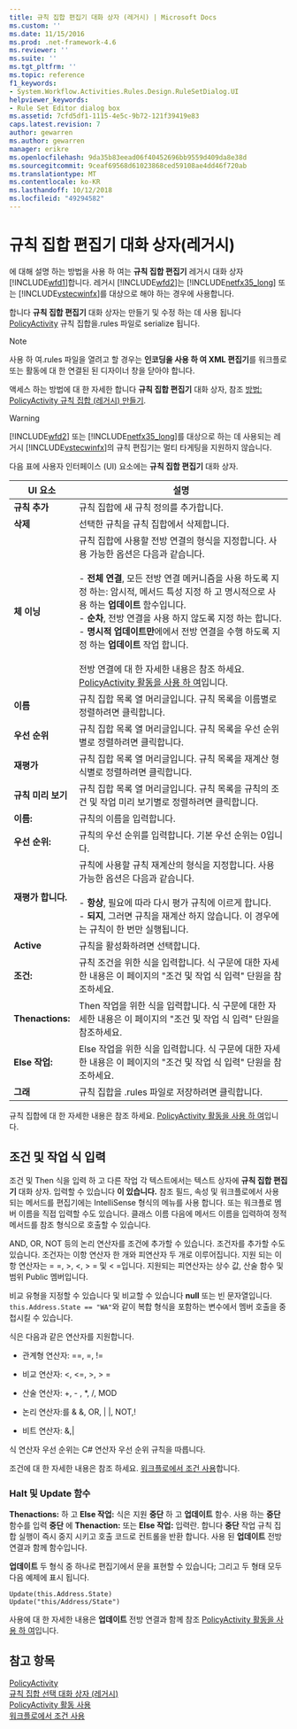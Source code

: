 ```yaml
---
title: 규칙 집합 편집기 대화 상자 (레거시) | Microsoft Docs
ms.custom: ''
ms.date: 11/15/2016
ms.prod: .net-framework-4.6
ms.reviewer: ''
ms.suite: ''
ms.tgt_pltfrm: ''
ms.topic: reference
f1_keywords:
- System.Workflow.Activities.Rules.Design.RuleSetDialog.UI
helpviewer_keywords:
- Rule Set Editor dialog box
ms.assetid: 7cfd5df1-1115-4e5c-9b72-121f39419e83
caps.latest.revision: 7
author: gewarren
ms.author: gewarren
manager: erikre
ms.openlocfilehash: 9da35b83eead06f40452696bb9559d409da8e38d
ms.sourcegitcommit: 9ceaf69568d61023868ced59108ae4dd46f720ab
ms.translationtype: MT
ms.contentlocale: ko-KR
ms.lasthandoff: 10/12/2018
ms.locfileid: "49294582"
---
```

# <a name="rule-set-editor-dialog-box-legacy"></a>규칙 집합 편집기 대화 상자(레거시)
에 대해 설명 하는 방법을 사용 하 여는 **규칙 집합 편집기** 레거시 대화 상자 [!INCLUDE[wfd1](../includes/wfd1-md.md)]합니다. 레거시 [!INCLUDE[wfd2](../includes/wfd2-md.md)]는 [!INCLUDE[netfx35_long](../includes/netfx35-long-md.md)] 또는 [!INCLUDE[vstecwinfx](../includes/vstecwinfx-md.md)]를 대상으로 해야 하는 경우에 사용합니다.  
  
 합니다 **규칙 집합 편집기** 대화 상자는 만들기 및 수정 하는 데 사용 됩니다 [PolicyActivity](http://go.microsoft.com/fwlink?LinkID=65019) 규칙 집합을.rules 파일로 serialize 됩니다.  
  
> [!NOTE]
>  사용 하 여.rules 파일을 열려고 할 경우는 **인코딩을 사용 하 여 XML 편집기**를 워크플로 또는 활동에 대 한 연결된 된 디자이너 창을 닫아야 합니다.  
  
 액세스 하는 방법에 대 한 자세한 합니다 **규칙 집합 편집기** 대화 상자, 참조 [방법: PolicyActivity 규칙 집합 (레거시) 만들기](../workflow-designer/how-to-create-a-policyactivity-rule-set-legacy.md).  
  
> [!WARNING]
>  [!INCLUDE[wfd2](../includes/wfd2-md.md)] 또는 [!INCLUDE[netfx35_long](../includes/netfx35-long-md.md)]를 대상으로 하는 데 사용되는 레거시 [!INCLUDE[vstecwinfx](../includes/vstecwinfx-md.md)]의 규칙 편집기는 멀티 타게팅을 지원하지 않습니다.  
  
 다음 표에 사용자 인터페이스 (UI) 요소에는 **규칙 집합 편집기** 대화 상자.  
  
|UI 요소|설명|  
|----------------|-----------------|  
|**규칙 추가**|규칙 집합에 새 규칙 정의를 추가합니다.|  
|**삭제**|선택한 규칙을 규칙 집합에서 삭제합니다.|  
|**체 이닝**|규칙 집합에 사용할 전방 연결의 형식을 지정합니다. 사용 가능한 옵션은 다음과 같습니다.<br /><br /> -   **전체 연결**, 모든 전방 연결 메커니즘을 사용 하도록 지정 하는: 암시적, 메서드 특성 지정 하 고 명시적으로 사용 하는 **업데이트** 함수입니다.<br />-   **순차**, 전방 연결을 사용 하지 않도록 지정 하는 합니다.<br />-   **명시적 업데이트만**에에서 전방 연결을 수행 하도록 지정 하는 **업데이트** 작업 합니다.<br /><br /> 전방 연결에 대 한 자세한 내용은 참조 하세요. [PolicyActivity 활동을 사용 하 여](http://go.microsoft.com/fwlink?LinkID=65004)입니다.|  
|**이름**|규칙 집합 목록 열 머리글입니다. 규칙 목록을 이름별로 정렬하려면 클릭합니다.|  
|**우선 순위**|규칙 집합 목록 열 머리글입니다. 규칙 목록을 우선 순위별로 정렬하려면 클릭합니다.|  
|**재평가**|규칙 집합 목록 열 머리글입니다. 규칙 목록을 재계산 형식별로 정렬하려면 클릭합니다.|  
|**규칙 미리 보기**|규칙 집합 목록 열 머리글입니다. 규칙 목록을 규칙의 조건 및 작업 미리 보기별로 정렬하려면 클릭합니다.|  
|**이름:**|규칙의 이름을 입력합니다.|  
|**우선 순위:**|규칙의 우선 순위를 입력합니다. 기본 우선 순위는 0입니다.|  
|**재평가 합니다.**|규칙에 사용할 규칙 재계산의 형식을 지정합니다. 사용 가능한 옵션은 다음과 같습니다.<br /><br /> -   **항상**, 필요에 따라 다시 평가 규칙에 이르게 합니다.<br />-   **되지**, 그러면 규칙을 재계산 하지 않습니다. 이 경우에는 규칙이 한 번만 실행됩니다.|  
|**Active**|규칙을 활성화하려면 선택합니다.|  
|**조건:**|규칙 조건을 위한 식을 입력합니다. 식 구문에 대한 자세한 내용은 이 페이지의 "조건 및 작업 식 입력" 단원을 참조하세요.|  
|**Thenactions:**|Then 작업을 위한 식을 입력합니다. 식 구문에 대한 자세한 내용은 이 페이지의 "조건 및 작업 식 입력" 단원을 참조하세요.|  
|**Else 작업:**|Else 작업을 위한 식을 입력합니다. 식 구문에 대한 자세한 내용은 이 페이지의 "조건 및 작업 식 입력" 단원을 참조하세요.|  
|**그래**|규칙 집합을 .rules 파일로 저장하려면 클릭합니다.|  
  
 규칙 집합에 대 한 자세한 내용은 참조 하세요. [PolicyActivity 활동을 사용 하 여](http://go.microsoft.com/fwlink?LinkID=65004)입니다.  
  
## <a name="entering-condition-and-action-expressions"></a>조건 및 작업 식 입력  
 조건 및 Then 식을 입력 하 고 다른 작업 각 텍스트에서는 텍스트 상자에 **규칙 집합 편집기** 대화 상자. 입력할 수 있습니다 **이 있습니다.** 참조 필드, 속성 및 워크플로에서 사용 되는 메서드를 편집기에는 IntelliSense 형식의 메뉴를 사용 합니다. 또는 워크플로 멤버 이름을 직접 입력할 수도 있습니다. 클래스 이름 다음에 메서드 이름을 입력하여 정적 메서드를 참조 형식으로 호출할 수 있습니다.  
  
 AND, OR, NOT 등의 논리 연산자를 조건에 추가할 수 있습니다. 조건자를 추가할 수도 있습니다. 조건자는 이항 연산자 한 개와 피연산자 두 개로 이루어집니다. 지원 되는 이항 연산자는 = =, >, \<, > = 및 < =입니다. 지원되는 피연산자는 상수 값, 산술 함수 및 범위 Public 멤버입니다.  
  
 비교 유형을 지정할 수 있습니다 및 비교할 수 있습니다 **null** 또는 빈 문자열입니다. `this.Address.State == "WA"`와 같이 복합 형식을 포함하는 변수에서 멤버 호출을 중첩시킬 수 있습니다.  
  
 식은 다음과 같은 연산자를 지원합니다.  
  
-   관계형 연산자: ==, =, !=  
  
-   비교 연산자: <, \<=, >, > =  
  
-   산술 연산자: +, - , *, /, MOD  
  
-   논리 연산자:를 & &, OR, &#124; &#124;, NOT,!  
  
-   비트 연산자: &,&#124;  
  
 식 연산자 우선 순위는 C# 연산자 우선 순위 규칙을 따릅니다.  
  
 조건에 대 한 자세한 내용은 참조 하세요. [워크플로에서 조건 사용](http://msdn.microsoft.com/en-us/541211f5-d382-4810-894f-71f00b34fa77)합니다.  
  
### <a name="halt-and-update-functions"></a>Halt 및 Update 함수  
 **Thenactions:** 하 고 **Else 작업:** 식은 지원 **중단** 하 고 **업데이트** 함수. 사용 하는 **중단** 함수를 입력 **중단** 에 **Thenaction:** 또는 **Else 작업:** 입력란. 합니다 **중단** 작업 규칙 집합 실행이 즉시 중지 시키고 호출 코드로 컨트롤을 반환 합니다. 사용 된 **업데이트** 전방 연결과 함께 함수입니다.  
  
 **업데이트** 두 형식 중 하나로 편집기에서 문을 표현할 수 있습니다; 그리고 두 형태 모두 다음 예제에 표시 됩니다.  
  
```  
Update(this.Address.State)  
Update("this/Address/State")  
```  
  
 사용에 대 한 자세한 내용은 **업데이트** 전방 연결과 함께 참조 [PolicyActivity 활동을 사용 하 여](http://go.microsoft.com/fwlink?LinkID=65004)입니다.  
  
## <a name="see-also"></a>참고 항목  
 [PolicyActivity](http://go.microsoft.com/fwlink?LinkID=65019)   
 [규칙 집합 선택 대화 상자 (레거시)](../workflow-designer/select-rule-set-dialog-box-legacy.md)   
 [PolicyActivity 활동 사용](http://go.microsoft.com/fwlink?LinkID=65004)   
 [워크플로에서 조건 사용](http://go.microsoft.com/fwlink?LinkID=65009)